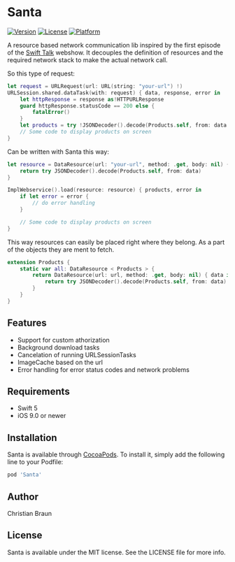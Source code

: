 # Santa

[![Version](https://img.shields.io/cocoapods/v/Santa.svg?style=flat)](https://cocoapods.org/pods/Santa)
[![License](https://img.shields.io/cocoapods/l/Santa.svg?style=flat)](https://cocoapods.org/pods/Santa)
[![Platform](https://img.shields.io/cocoapods/p/Santa.svg?style=flat)](https://cocoapods.org/pods/Santa)

A resource based network communication lib inspired by the first episode of the [Swift Talk](https://talk.objc.io/episodes/S01E1-tiny-networking-library) webshow.
It decouples the definition of resources and the required network stack to make the actual network call.

So this type of request:
```Swift
let request = URLRequest(url: URL(string: "your-url") !)
URLSession.shared.dataTask(with: request) { data, response, error in
    let httpResponse = response as!HTTPURLResponse
    guard httpResponse.statusCode == 200 else {
        fatalError()
    }
    let products = try !JSONDecoder().decode(Products.self, from: data!)
    // Some code to display products on screen
}
```

Can be written with Santa this way:

```Swift
let resource = DataResource(url: "your-url", method: .get, body: nil) { data in
    return try JSONDecoder().decode(Products.self, from: data)
}

ImplWebservice().load(resource: resource) { products, error in
    if let error = error {
        // do error handling
    }

    // Some code to display products on screen
}
```

This way resources can easily be placed right where they belong. As a part of the objects they are ment to fetch.

```Swift
extension Products {
    static var all: DataResource < Products > {
        return DataResource(url: url, method: .get, body: nil) { data in
            return try JSONDecoder().decode(Products.self, from: data)
        }
    }
}
```

## Features
* Support for custom athorization
* Background download tasks
* Cancelation of running URLSessionTasks
* ImageCache based on the url
* Error handling for error status codes and network problems

## Requirements
* Swift 5
* iOS 9.0 or newer

## Installation

Santa is available through [CocoaPods](https://cocoapods.org). To install
it, simply add the following line to your Podfile:

```ruby
pod 'Santa'
```

## Author

Christian Braun

## License

Santa is available under the MIT license. See the LICENSE file for more info.

